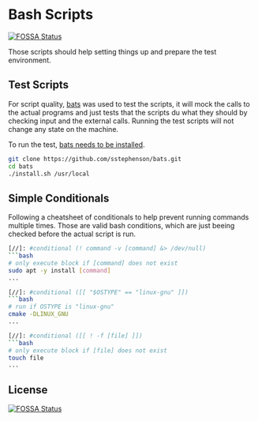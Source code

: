 # Bash Scripts
[![FOSSA Status](https://app.fossa.com/api/projects/git%2Bgithub.com%2FBitFis%2Fbash-markdown-code-extractor.svg?type=shield)](https://app.fossa.com/projects/git%2Bgithub.com%2FBitFis%2Fbash-markdown-code-extractor?ref=badge_shield)


Those scripts should help setting things up and prepare the test environment.

## Test Scripts

For script quality, [bats](https://github.com/sstephenson/bats) was used to test
the scripts, it will mock the calls to the actual programs and just tests that the
scripts du what they should by checking input and the external calls. Running the
test scripts will not change any state on the machine.

To run the test, [bats needs to be installed](https://github.com/sstephenson/bats#installing-bats-from-source).

```bash
git clone https://github.com/sstephenson/bats.git
cd bats
./install.sh /usr/local
```

## Simple Conditionals

Following a cheatsheet of conditionals to help prevent running commands multiple times.
Those are valid bash conditions, which are just beeing checked before the actual script
is run.

```bash
[//]: #conditional (! command -v [command] &> /dev/null)
```bash
# only execute block if [command] does not exist
sudo apt -y install [command]
...
```

```bash
[//]: #conditional ([[ "$OSTYPE" == "linux-gnu" ]])
```bash
# run if OSTYPE is "linux-gnu"
cmake -DLINUX_GNU
...
```

```bash
[//]: #conditional ([[ ! -f [file] ]])
```bash
# only execute block if [file] does not exist
touch file
...
```


## License
[![FOSSA Status](https://app.fossa.com/api/projects/git%2Bgithub.com%2FBitFis%2Fbash-markdown-code-extractor.svg?type=large)](https://app.fossa.com/projects/git%2Bgithub.com%2FBitFis%2Fbash-markdown-code-extractor?ref=badge_large)